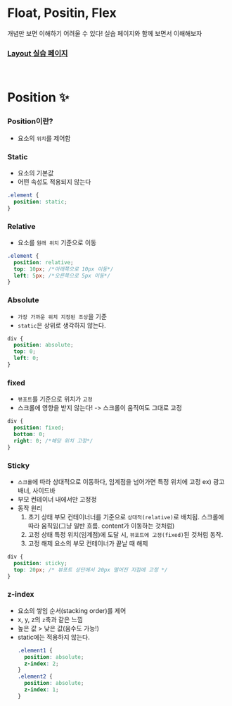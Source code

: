 # Float, Positin, Flex

개념만 보면 이해하기 어려울 수 있다!
실습 페이지와 함께 보면서 이해해보자

### [Layout 실습 페이지](../sample_html/css_layout.html)

<br>

# Position ✨

### Position이란?

- 요소의 `위치`를 제어함

### Static

- 요소의 기본값
- 어떤 속성도 적용되지 않는다

```css
.element {
  position: static;
}
```

### Relative

- 요소를 `원래 위치` 기준으로 이동

```css
.element {
  position: relative;
  top: 10px; /*아래쪽으로 10px 이동*/
  left: 5px; /*오른쪽으로 5px 이동*/
}
```

### Absolute

- `가장 가까운 위치 지정된 조상`을 기준
- `static`은 상위로 생각하지 않는다.

```css
div {
  position: absolute;
  top: 0;
  left: 0;
}
```

### fixed

- `뷰포트`를 기준으로 위치가 `고정`
- 스크롤에 영향을 받지 않는다! -> 스크롤이 움직여도 그대로 고정

```css
div {
  position: fixed;
  bottom: 0;
  right: 0; /*해당 위치 고정*/
}
```

### Sticky

- `스크롤`에 따라 상대적으로 이동하다, 임계점을 넘어가면 특정 위치에 고정
  ex) 광고 배너, 사이드바
- 부모 컨테이너 내에서만 고정정
- 동작 원리
  1. 초기 상태
     부모 컨테이너너를 기준으로 `상대적(relative)`로 배치됨. 스크롤에 따라 움직임(그냥 일반 흐름. content가 이동하는 것처럼)
  2. 고정 상태
     특정 위치(임계점)에 도달 시, `뷰포트에 고정(fixed)`된 것처럼 동작.
  3. 고정 해제
     요소의 부모 컨테이너가 끝날 때 해제

```css
div {
  position: sticky;
  top: 20px; /* 뷰포트 상단에서 20px 떨어진 지점에 고정 */
}
```

### z-index

- 요소의 쌓임 순서(stacking order)를 제어
- x, y, z의 `z`축과 같은 느낌
- 높은 값 > 낮은 값(음수도 가능!)
- static에는 적용하지 않는다.
  ```css
  .element1 {
    position: absolute;
    z-index: 2;
  }
  .element2 {
    position: absolute;
    z-index: 1;
  }
  ```
